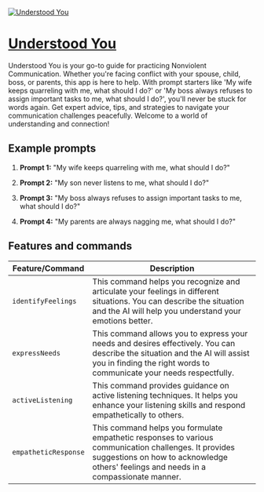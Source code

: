 [![Understood You](https://files.oaiusercontent.com/file-Mu9BTTolq3jQLBubFRfIHEO1?se=2123-10-17T02%3A38%3A57Z&sp=r&sv=2021-08-06&sr=b&rscc=max-age%3D31536000%2C%20immutable&rscd=attachment%3B%20filename%3D7fb73cd6-5ee0-473d-9b9f-883d6e388b25.png&sig=QoNnRdBIvdVXMV7Hx77olMdSI1/o3TnGDodEkVeF//A%3D)](https://chat.openai.com/g/g-Q1BpAMnib-understood-you)

# [Understood You](https://chat.openai.com/g/g-Q1BpAMnib-understood-you)

Understood You is your go-to guide for practicing Nonviolent Communication. Whether you're facing conflict with your spouse, child, boss, or parents, this app is here to help. With prompt starters like 'My wife keeps quarreling with me, what should I do?' or 'My boss always refuses to assign important tasks to me, what should I do?', you'll never be stuck for words again. Get expert advice, tips, and strategies to navigate your communication challenges peacefully. Welcome to a world of understanding and connection!

## Example prompts

1. **Prompt 1:** "My wife keeps quarreling with me, what should I do?"

2. **Prompt 2:** "My son never listens to me, what should I do?"

3. **Prompt 3:** "My boss always refuses to assign important tasks to me, what should I do?"

4. **Prompt 4:** "My parents are always nagging me, what should I do?"


## Features and commands

| Feature/Command | Description |
| --- | --- |
| `identifyFeelings` | This command helps you recognize and articulate your feelings in different situations. You can describe the situation and the AI will help you understand your emotions better. |
| `expressNeeds` | This command allows you to express your needs and desires effectively. You can describe the situation and the AI will assist you in finding the right words to communicate your needs respectfully. |
| `activeListening` | This command provides guidance on active listening techniques. It helps you enhance your listening skills and respond empathetically to others. |
| `empatheticResponse` | This command helps you formulate empathetic responses to various communication challenges. It provides suggestions on how to acknowledge others' feelings and needs in a compassionate manner. |